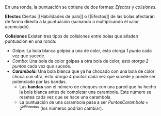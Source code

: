 En una ronda, la puntuación se obtiene de dos formas: *Efectos* y *colisiones.*

**Efectos**
Ciertas [[Habilidades de palo]] o [[Efectos]] de las bolas afectarán de forma directa a la puntuación (sumando o multiplicando el valor acumulado).

**Colisiones**
Existen tres tipos de colisiones entre bolas que añaden puntuación en una ronda:
- *Golpe:* La bola blanca golpea a una de color, esto otorga *1 punto* cada vez que sucede. 
- *Combo:* Una bola de color golpea a otra bola de color, esto *otorga 2 puntos* cada vez que sucede.
- ***Carambola:*** Una bola blanca que ya ha chocado con una bola de color choca con otra, esto *otorga 4 puntos* cada vez que sucede y puede ser potenciado por las bandas.
	- Las **bandas** son el número de choques con una pared que ha hecho la bola blanca antes de completar una carambola. Este número se resetea cada vez que se hace una carambola.
	- La puntuación de una carambola pasa a ser $PuntosCarambola \times 2^{Nº bandas}$ (los números podrían cambiar).
